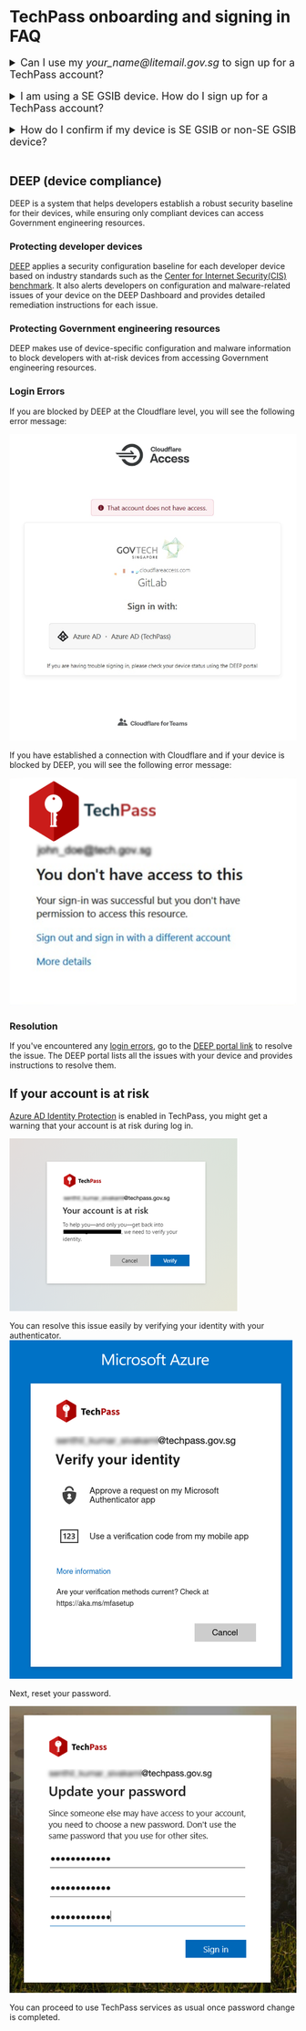 # TechPass onboarding and signing in FAQ

<details><summary style="font-size:18px">Can I use my <em>your_name<span>@</span>litemail.gov.sg</em> to sign up for a TechPass account?</summary>

No. As LiteMail accounts can't receive emails outside your agency, you will not receive emails from TechPass. So upgrade to a standard mailbox before signing up for TechPass. Format of a standard, official email address of a public officer will be *your_name<span>@</span>agency.gov.sg*.

<hr/></details><br>

<details><summary style="font-size:18px">I am using a SE GSIB device. How do I sign up for a TechPass account?</summary>

If you are using a SE GSIB device:

1. Create a [service request](https://go.gov.sg/techpass-sr) to get your TechPass account.

<kbd>![SE-GSIB service request options](../assets/support/SE-GSIB_SROptions.png ':size=400')</kbd>

2. In **Ticket Request Type**, select **Service Request** and choose **Create TechPass account for Secured Email GSIB users**.
3. When prompted to confirm, if you are a Secured Email (SE) GSIB user, select **Yes**.

> **Note**:
> It takes 3 business days for us to provision a TechPass account for a SE GSIB user. For more information on SE-GSIB device, refer to the [Glossary](glossary).

<hr/></details><br>

<details><summary style="font-size:18px">How do I confirm if my device is SE GSIB or non-SE GSIB device?</summary>


If you are using a SE GSIB device, you will be using your PS-Card to authenticate. If you are using a non-SE GSIB device, every time you log in to your device, you will be prompted to enter your BitLocker PIN.

<hr/></details><br>




<!--## TechPass account for SE-GSIB device users
SE-GSIB device users can create a [service request](https://go.gov.sg/techpass-sr) to get their TechPass account and it takes 3 business days for us to provision the TechPass Account.

Please select **Service Request** for ticket request type and **Create TechPass account for Secure Email GSIB users** when submitting the ticket.

<kbd>![SE-GSIB service request options](../assets/support/SE-GSIB_SROptions.png)</kbd>-->


## DEEP (device compliance)
DEEP is a system that helps developers establish a robust security baseline for their devices, while ensuring only compliant devices can access Government engineering resources.

### Protecting developer devices
[DEEP](https://dashboard.deep.tech.gov.sg/) applies a security configuration baseline for each developer device based on industry standards such as the [Center for Internet Security(CIS) benchmark](https://www.cisecurity.org/cis-benchmarks/). It also alerts developers on configuration and malware-related issues of your device on the DEEP Dashboard and provides detailed remediation instructions for each issue.

### Protecting Government engineering resources
DEEP makes use of device-specific configuration and malware information to block developers with at-risk devices from accessing Government engineering resources.

### Login Errors
If  you are blocked by DEEP at the Cloudflare level, you will see the following error message:

<kbd>![mdm_cloudflare_error](../assets/support/mdmCloudflareError.png ':size=400')</kbd>

If you have established a connection with Cloudflare and if your device is blocked by DEEP, you will see the following error message:

<kbd>![mdm_techpass_error](../assets/support/mdm-techpass-error.png ':size=400')</kbd>



### Resolution

If you've encountered any [login errors](#login-errors), go to the [DEEP portal link](https://dashboard.deep.tech.gov.sg/) to resolve the issue. The DEEP portal lists all the issues with your device and provides instructions to resolve them.


## If your account is at risk

[Azure AD Identity Protection](https://docs.microsoft.com/en-us/azure/active-directory/identity-protection/overview-identity-protection) is enabled in TechPass, you might get a warning that your account is at risk during log in.

<kbd>![your-account-is-at-risk](../assets/support/identity-protection/your-account-is-at-risk.png ':size=400')</kbd>


You can resolve this issue easily by verifying your identity with your authenticator.
<kbd>![verify-your-identity](../assets/support/identity-protection/verify-your-identity.png ':size=400')</kbd>

Next, reset your password.

<kbd>![update-your-password](../assets/support/identity-protection/update-your-password.png ':size=400')</kbd>

You can proceed to use TechPass services as usual once password change is completed.
